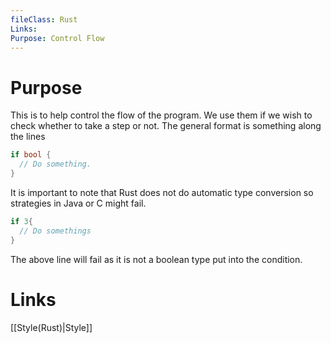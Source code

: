 ```yaml
---
fileClass: Rust
Links: 
Purpose: Control Flow
---
```

# Purpose

This is to help control the flow of the program. We use them if we wish to check whether to take a step or not. The general format is something along the lines

```Rust
if bool {
  // Do something.
}
```
It is important to note that Rust does not do automatic type conversion so strategies in Java or C might fail.

```Rust
if 3{
  // Do somethings
}
```
The above line will fail as it is not a boolean type put into the condition.
# Links


[[Style(Rust)|Style]]



